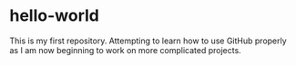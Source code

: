 # hello-world
This is my first repository. Attempting to learn how to use GitHub properly as I am now beginning to work on more complicated projects.
